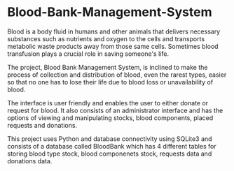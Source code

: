 # Blood-Bank-Management-System
Blood is a body fluid in humans and other animals that delivers necessary substances such as nutrients and oxygen to the cells and transports metabolic waste products away from those same cells. Sometimes blood transfusion plays a crucial role in saving someone's life.

The project, Blood Bank Management System, is inclined to make the process of collection and distribution of blood, even the rarest types, easier so that no one has to lose their life due to blood loss or unavailability of blood.

The interface is user friendly and enables the user to either donate or request for blood. It also consists of an administrator interface and has the options of viewing and manipulating stocks, 
blood components, placed requests and donations. 

This project uses Python and database connectivity using SQLite3 and consists of a database called BloodBank which has 4 different tables for storing blood type stock, blood componenets stock, requests data and donations data.
